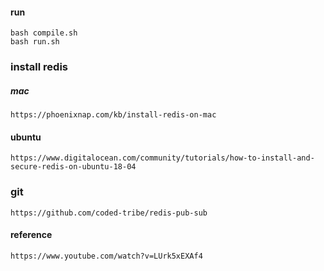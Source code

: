 #### run
```
bash compile.sh
bash run.sh
```
### install redis
##### mac
```
https://phoenixnap.com/kb/install-redis-on-mac
```
#### ubuntu
```
https://www.digitalocean.com/community/tutorials/how-to-install-and-secure-redis-on-ubuntu-18-04
```

### git
```
https://github.com/coded-tribe/redis-pub-sub
```

#### reference
```
https://www.youtube.com/watch?v=LUrk5xEXAf4
```
